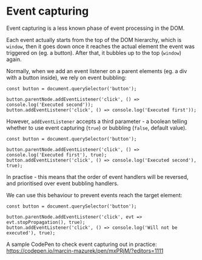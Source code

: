 # Event capturing
Event capturing is a less known phase of event processing in the DOM.

Each event actually starts from the top of the DOM hierarchy, which is `window`,
then it goes down once it reaches the actual element the event was triggered on (eg. a button).
After that, it bubbles up to the top (`window`) again.

Normally, when we add an event listener on a parent elements (eg. a div with a button inside), we rely on event bubbling:

```
const button = document.querySelector('button');

button.parentNode.addEventListener('click', () => console.log('Executed second'));
button.addEventListener('click', () => console.log('Executed first'));
```

However, `addEventListener` accepts a third parameter - a boolean telling whether to use event capturing (`true`) or bubbling (`false`, default value).

```
const button = document.querySelector('button');

button.parentNode.addEventListener('click', () => console.log('Executed first'), true);
button.addEventListener('click', () => console.log('Executed second'), true);
```

In practise - this means that the order of event handlers will be reversed, and prioritised over event bubbling handlers.

We can use this behaviour to prevent events reach the target element:

```
const button = document.querySelector('button');

button.parentNode.addEventListener('click', evt => evt.stopPropagation(), true);
button.addEventListener('click', () => console.log('Will not be executed'), true);
```

A sample CodePen to check event capturing out in practice: https://codepen.io/marcin-mazurek/pen/mxPRjM/?editors=1111
